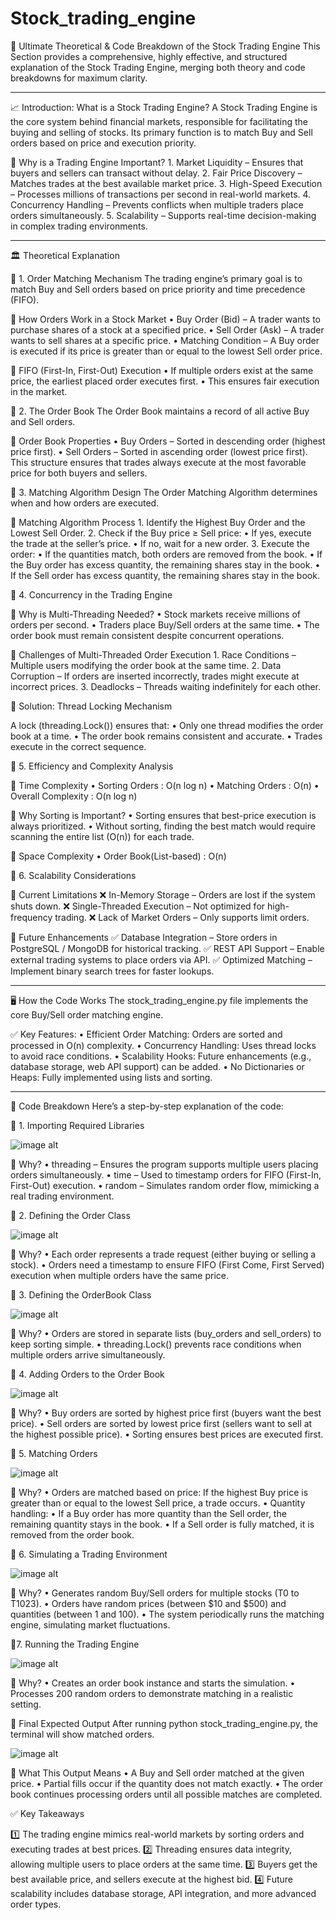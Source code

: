 # Stock_trading_engine

📖 Ultimate Theoretical & Code Breakdown of the Stock Trading Engine
This Section provides a comprehensive, highly effective, and structured explanation of the Stock Trading Engine, merging both theory and code breakdowns for maximum clarity.

---------------------------------------------------------------------------------------------------------------------------------------------------------------------------------------------------------------

📈 Introduction: What is a Stock Trading Engine?
A Stock Trading Engine is the core system behind financial markets, responsible for facilitating the buying and selling of stocks. Its primary function is to match Buy and Sell orders based on price and execution priority.

🚀 Why is a Trading Engine Important?
	1.	Market Liquidity – Ensures that buyers and sellers can transact without delay.
	2.	Fair Price Discovery – Matches trades at the best available market price.
	3.	High-Speed Execution – Processes millions of transactions per second in real-world markets.
	4.	Concurrency Handling – Prevents conflicts when multiple traders place orders simultaneously.
	5.	Scalability – Supports real-time decision-making in complex trading environments.

--------------------------------------------------------------------------------------------------------------------------------------------------------------------------------------------------------------

🏛️ Theoretical Explanation

📌 1. Order Matching Mechanism
The trading engine’s primary goal is to match Buy and Sell orders based on price priority and time precedence (FIFO).

🔹 How Orders Work in a Stock Market
	•	Buy Order (Bid) – A trader wants to purchase shares of a stock at a specified price.
	•	Sell Order (Ask) – A trader wants to sell shares at a specific price.
	•	Matching Condition – A Buy order is executed if its price is greater than or equal to the lowest Sell order price.

🔹 FIFO (First-In, First-Out) Execution
	•	If multiple orders exist at the same price, the earliest placed order executes first.
	•	This ensures fair execution in the market.

📌 2. The Order Book
The Order Book maintains a record of all active Buy and Sell orders.

🔹 Order Book Properties
	•	Buy Orders – Sorted in descending order (highest price first).
	•	Sell Orders – Sorted in ascending order (lowest price first).
This structure ensures that trades always execute at the most favorable price for both buyers and sellers.

📌 3. Matching Algorithm Design
The Order Matching Algorithm determines when and how orders are executed.

🔹 Matching Algorithm Process
	1.	Identify the Highest Buy Order and the Lowest Sell Order.
	2.	Check if the Buy price ≥ Sell price:
	•	If yes, execute the trade at the seller’s price.
	•	If no, wait for a new order.
	3.	Execute the order:
	•	If the quantities match, both orders are removed from the book.
	•	If the Buy order has excess quantity, the remaining shares stay in the book.
	•	If the Sell order has excess quantity, the remaining shares stay in the book.

 📌 4. Concurrency in the Trading Engine

🔹 Why is Multi-Threading Needed?
	•	Stock markets receive millions of orders per second.
	•	Traders place Buy/Sell orders at the same time.
	•	The order book must remain consistent despite concurrent operations.

🔹 Challenges of Multi-Threaded Order Execution
	1.	Race Conditions – Multiple users modifying the order book at the same time.
	2.	Data Corruption – If orders are inserted incorrectly, trades might execute at incorrect prices.
	3.	Deadlocks – Threads waiting indefinitely for each other.

🔹 Solution: Thread Locking Mechanism

A lock (threading.Lock()) ensures that:
	•	Only one thread modifies the order book at a time.
	•	The order book remains consistent and accurate.
	•	Trades execute in the correct sequence.
 
📌 5. Efficiency and Complexity Analysis

🔹 Time Complexity
	•	Sorting Orders : O(n log n)
	•	Matching Orders : O(n)
	•	Overall Complexity : O(n log n)

 🔹 Why Sorting is Important?
	•	Sorting ensures that best-price execution is always prioritized.
	•	Without sorting, finding the best match would require scanning the entire list (O(n)) for each trade.

🔹 Space Complexity
	•	Order Book(List-based) : O(n)
 
📌 6. Scalability Considerations

🔹 Current Limitations
❌ In-Memory Storage – Orders are lost if the system shuts down.
❌ Single-Threaded Execution – Not optimized for high-frequency trading.
❌ Lack of Market Orders – Only supports limit orders.

🔹 Future Enhancements
✅ Database Integration – Store orders in PostgreSQL / MongoDB for historical tracking.
✅ REST API Support – Enable external trading systems to place orders via API.
✅ Optimized Matching – Implement binary search trees for faster lookups.

 


---------------------------------------------------------------------------------------------------------------------------------------------------------------------------------------------------------------

🖥️ How the Code Works
The stock_trading_engine.py file implements the core Buy/Sell order matching engine.

✅ Key Features:
	•	Efficient Order Matching: Orders are sorted and processed in O(n) complexity.
	•	Concurrency Handling: Uses thread locks to avoid race conditions.
	•	Scalability Hooks: Future enhancements (e.g., database storage, web API support) can be added.
	•	No Dictionaries or Heaps: Fully implemented using lists and sorting.

 --------------------------------------------------------------------------------------------------------------------------------------------------------------------------------------------------------------

 📝 Code Breakdown
Here’s a step-by-step explanation of the code:

🔹 1. Importing Required Libraries

![image alt](https://github.com/VeerrajuP/Stock_trading_engine/blob/8167bd82d995a7f5f6dd6dd444b2a5cfa999ae89/required%20libraries.png)

📌 Why?
	•	threading – Ensures the program supports multiple users placing orders simultaneously.
	•	time – Used to timestamp orders for FIFO (First-In, First-Out) execution.
	•	random – Simulates random order flow, mimicking a real trading environment.

🔹 2. Defining the Order Class

![image alt](https://github.com/VeerrajuP/Stock_trading_engine/blob/main/ordering.png)

📌 Why?
	•	Each order represents a trade request (either buying or selling a stock).
	•	Orders need a timestamp to ensure FIFO (First Come, First Served) execution when multiple orders have the same price.

 🔹 3. Defining the OrderBook Class
 
 ![image alt](https://github.com/VeerrajuP/Stock_trading_engine/blob/main/orderbook.png) 

 📌 Why?
	•	Orders are stored in separate lists (buy_orders and sell_orders) to keep sorting simple.
	•	threading.Lock() prevents race conditions when multiple orders arrive simultaneously.

 🔹 4. Adding Orders to the Order Book
 
 ![image alt](https://github.com/VeerrajuP/Stock_trading_engine/blob/main/adding%20orders.png)

 📌 Why?
	•	Buy orders are sorted by highest price first (buyers want the best price).
	•	Sell orders are sorted by lowest price first (sellers want to sell at the highest possible price).
	•	Sorting ensures best prices are executed first.

🔹 5. Matching Orders

![image alt](https://github.com/VeerrajuP/Stock_trading_engine/blob/main/matching%20orders.png)

📌 Why?
	•	Orders are matched based on price: If the highest Buy price is greater than or equal to the lowest Sell price, a trade occurs.
	•	Quantity handling:
	•	If a Buy order has more quantity than the Sell order, the remaining quantity stays in the book.
	•	If a Sell order is fully matched, it is removed from the order book.

 🔹 6. Simulating a Trading Environment
 
 ![image alt](https://github.com/VeerrajuP/Stock_trading_engine/blob/main/simulating%20orders.png)

📌 Why?
	•	Generates random Buy/Sell orders for multiple stocks (T0 to T1023).
	•	Orders have random prices (between $10 and $500) and quantities (between 1 and 100).
	•	The system periodically runs the matching engine, simulating market fluctuations.

 🔹7. Running the Trading Engine
 
 ![image alt](https://github.com/VeerrajuP/Stock_trading_engine/blob/main/running%20the%20trade%20engine.png)

 📌 Why?
	•	Creates an order book instance and starts the simulation.
	•	Processes 200 random orders to demonstrate matching in a realistic setting.

 🎯 Final Expected Output
After running python stock_trading_engine.py, the terminal will show matched orders.

![image alt](https://github.com/VeerrajuP/Stock_trading_engine/blob/main/Output.png)

🔹 What This Output Means
	•	A Buy and Sell order matched at the given price.
	•	Partial fills occur if the quantity does not match exactly.
	•	The order book continues processing orders until all possible matches are completed.

✅ Key Takeaways

1️⃣ The trading engine mimics real-world markets by sorting orders and executing trades at best prices.
2️⃣ Threading ensures data integrity, allowing multiple users to place orders at the same time.
3️⃣ Buyers get the best available price, and sellers execute at the highest bid.
4️⃣ Future scalability includes database storage, API integration, and more advanced order types.
